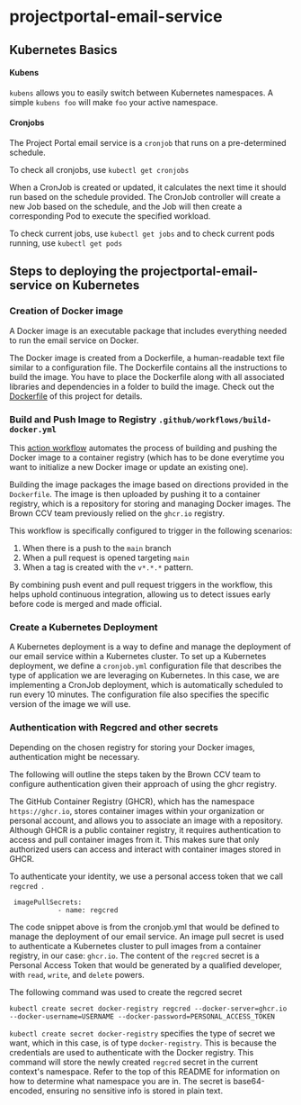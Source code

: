 # projectportal-email-service

## Kubernetes Basics
#### Kubens

`kubens` allows you to easily switch between Kubernetes namespaces. A simple `kubens foo` will make `foo` your active namespace.


#### Cronjobs
The Project Portal email service is a `cronjob` that runs on a pre-determined schedule. 

To check all cronjobs, use ```kubectl get cronjobs```

When a CronJob is created or updated, it calculates the next time it should run based on the schedule provided. The CronJob controller will create a new Job based on the schedule, and the Job will then create a corresponding Pod to execute the specified workload.

To check current jobs, use ```kubectl get jobs``` and to check current pods running, use ```kubectl get pods```




## Steps to deploying the projectportal-email-service on Kubernetes 


### Creation of Docker image 
A Docker image is an executable package that includes everything needed to run the email service on Docker.

The Docker image is created from a Dockerfile, a human-readable text file similar to a configuration file. The Dockerfile contains all the instructions to build the image. You have to place the Dockerfile along with all associated libraries and dependencies in a folder to build the image. Check out the [Dockerfile](./Dockerfile) of this project for details.


### Build and Push Image to Registry `.github/workflows/build-docker.yml`
This [action workflow](.github/workflows/build-docker.yml) automates the process of building and pushing the Docker image to a container registry (which has to be done everytime you want to initialize a new Docker image or update an existing one). 

Building the image packages the image based on directions provided in the `Dockerfile`. The image is then uploaded by pushing it to a container registry, which is a repository for storing and managing Docker images. The Brown CCV team previously relied on the `ghcr.io` registry.

This workflow is specifically configured to trigger in the following scenarios:
1. When there is a push to the `main` branch
2. When a pull request is opened targeting `main` 
3. When a tag is created with the `v*.*.*` pattern. 

By combining push event and pull request triggers in the workflow, this helps uphold continuous integration, allowing us to detect issues early before code is merged and made official. 


### Create a Kubernetes Deployment

A Kubernetes deployment is a way to define and manage the deployment of our email service within a Kubernetes cluster. To set up a Kubernetes deployment, we define a `cronjob.yml` configuration file that describes the type of application we are leveraging on Kubernetes. In this case, we are implementing a CronJob deployment, which is automatically scheduled to run every 10 minutes. The configuration file also specifies the specific version of the image we will use. 


### Authentication with Regcred and other secrets 

Depending on the chosen registry for storing your Docker images, authentication might be necessary. 

The following will outline the steps taken by the Brown CCV team to configure authentication given their approach of using the ghcr registry.

The GitHub Container Registry (GHCR), which has the namespace `https://ghcr.io`, stores container images within your organization or personal account, and allows you to associate an image with a repository. Although GHCR is a public container registry, it requires authentication to access and pull container images from it. This makes sure that only authorized users can access and interact with container images stored in GHCR. 

To authenticate your identity, we use a personal access token that we call `regcred `. 
```
 imagePullSecrets:
            - name: regcred
```

The code snippet above is from the cronjob.yml that would be defined to manage the deployment of our email service. An image pull secret is used to authenticate a Kubernetes cluster to pull images from a container registry, in our case: `ghcr.io`. The content of the `regcred` secret is a Personal Access Token that would be generated by a qualified developer, with `read`, `write`, and `delete` powers.

The following command was used to create the regcred secret 

```
kubectl create secret docker-registry regcred --docker-server=ghcr.io --docker-username=USERNAME --docker-password=PERSONAL_ACCESS_TOKEN
```
`kubectl create secret docker-registry` specifies the type of secret we want, which in this case, is of type `docker-registry`. This is because the credentials are used to authenticate with the Docker registry. This command will store the newly created `regcred` secret in the current context's namespace. Refer to the top of this README for information on how to determine what namespace you are in. The secret is base64-encoded, ensuring no sensitive info is stored in plain text.  
